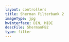 ```yaml
---
layout: controllers
title: Sherman Filterbank 2
imageType: jpg
hwInterface: DIN, MIDI
descFile: ShermanFB2
type: filter
---
```


